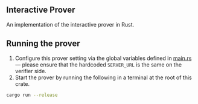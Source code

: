 ## Interactive Prover
An implementation of the interactive prover in Rust.

## Running the prover
1. Configure this prover setting via the global variables defined in [main.rs](./src/main.rs) — please ensure that the hardcoded `SERVER_URL` is the same on the verifier side.
2. Start the prover by running the following in a terminal at the root of this crate.
```bash
cargo run --release
```
